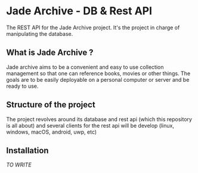# Jade Archive - DB & Rest API
The REST API for the Jade Archive project. It's the project in charge of manipulating the database.

## What is Jade Archive ?
Jade archive aims to be a convenient and easy to use collection management so that one can reference books, movies or other things. The goals are to be easily deployable on a personal computer or server and be ready to use.

## Structure of the project
The project revolves around its database and rest api (which this repository is all about) and several clients for the rest api will be develop (linux, windows, macOS, android, uwp, etc)

## Installation
_TO WRITE_
